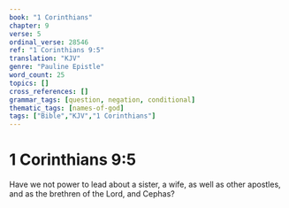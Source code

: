 ```yaml
---
book: "1 Corinthians"
chapter: 9
verse: 5
ordinal_verse: 28546
ref: "1 Corinthians 9:5"
translation: "KJV"
genre: "Pauline Epistle"
word_count: 25
topics: []
cross_references: []
grammar_tags: [question, negation, conditional]
thematic_tags: [names-of-god]
tags: ["Bible","KJV","1 Corinthians"]
---
```


# 1 Corinthians 9:5

Have we not power to lead about a sister, a wife, as well as other apostles, and as the brethren of the Lord, and Cephas?
